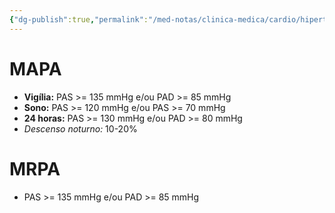```yaml
---
{"dg-publish":true,"permalink":"/med-notas/clinica-medica/cardio/hipertensao-arterial-sistemica/mapa-mrpa/"}
---
```


# MAPA
- **Vigília:** PAS >= 135 mmHg e/ou PAD >= 85 mmHg
- **Sono:** PAS >= 120 mmHg e/ou PAS >= 70 mmHg
- **24 horas:** PAS >= 130 mmHg e/ou PAD >= 80 mmHg
- *Descenso noturno:* 10-20%

# MRPA
- PAS >= 135 mmHg e/ou PAD >= 85 mmHg